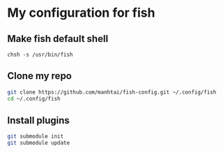# My configuration for fish

## Make fish default shell

`chsh -s /usr/bin/fish`

## Clone my repo

```bash
git clone https://github.com/manhtai/fish-config.git ~/.config/fish
cd ~/.config/fish
```

## Install plugins

```bash
git submodule init
git submodule update
```
